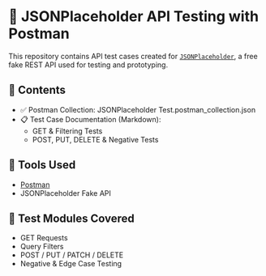 # 🧪 JSONPlaceholder API Testing with Postman

This repository contains API test cases created for [`JSONPlaceholder`](https://jsonplaceholder.typicode.com/), a free fake REST API used for testing and prototyping.

## 📁 Contents

- ✅ Postman Collection: JSONPlaceholder Test.postman_collection.json
- 📋 Test Case Documentation (Markdown):
  - GET & Filtering Tests
  - POST, PUT, DELETE & Negative Tests

## 🧰 Tools Used

- [Postman](https://www.postman.com/)
- JSONPlaceholder Fake API

## 🚀 Test Modules Covered

- GET Requests
- Query Filters
- POST / PUT / PATCH / DELETE
- Negative & Edge Case Testing

